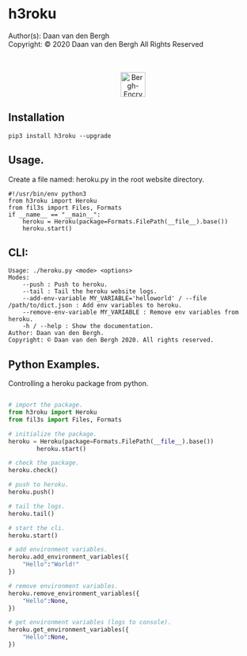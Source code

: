 # h3roku
Author(s):  Daan van den Bergh<br>
Copyright:  © 2020 Daan van den Bergh All Rights Reserved<br>
<br>
<br>
<p align="center">
  <img src="https://github.com/vandenberghinc/storage/blob/master/images/logo.png?raw=true" alt="Bergh-Encryption" width="50"/>
</p>

## Installation
	pip3 install h3roku --upgrade

## Usage.
Create a file named: heroku.py in the root website directory.
	
	#!/usr/bin/env python3
	from h3roku import Heroku
	from fil3s import Files, Formats
	if __name__ == "__main__":
		heroku = Heroku(package=Formats.FilePath(__file__).base())
		heroku.start()

## CLI:
	Usage: ./heroku.py <mode> <options> 
	Modes:
	    --push : Push to heroku.
	    --tail : Tail the heroku website logs.
	    --add-env-variable MY_VARIABLE='helloworld' / --file /path/to/dict.json : Add env variables to heroku.
	    --remove-env-variable MY_VARIABLE : Remove env variables from heroku.
	    -h / --help : Show the documentation.
	Author: Daan van den Bergh. 
	Copyright: © Daan van den Bergh 2020. All rights reserved.

## Python Examples.

Controlling a heroku package from python.
```python

# import the package.
from h3roku import Heroku
from fil3s import Files, Formats

# initialize the package.
heroku = Heroku(package=Formats.FilePath(__file__).base())
		heroku.start()

# check the package.
heroku.check()

# push to heroku.
heroku.push()

# tail the logs.
heroku.tail()

# start the cli.
heroku.start()

# add environment variables.
heroku.add_environment_variables({
	"Hello":"World!"
})

# remove environment variables.
heroku.remove_environment_variables({
	"Hello":None,
})

# get environment variables (logs to console).
heroku.get_environment_variables({
	"Hello":None,
})

```
